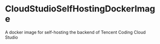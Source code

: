 # CloudStudioSelfHostingDockerImage
A docker image for self-hosting the backend of Tencent Coding Cloud Studio
